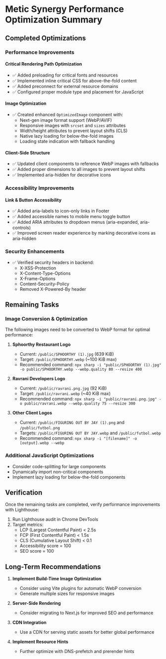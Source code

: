 # Metic Synergy Performance Optimization Summary

## Completed Optimizations

### Performance Improvements

#### Critical Rendering Path Optimization
- ✅ Added preloading for critical fonts and resources
- ✅ Implemented inline critical CSS for above-the-fold content 
- ✅ Added preconnect for external resource domains
- ✅ Configured proper module type and placement for JavaScript

#### Image Optimization
- ✅ Created enhanced `OptimizedImage` component with:
  - Next-gen image format support (WebP/AVIF)
  - Responsive images with `srcset` and `sizes` attributes
  - Width/height attributes to prevent layout shifts (CLS)
  - Native lazy loading for below-the-fold images
  - Loading state indication with fallback handling

#### Client-Side Structure
- ✅ Updated client components to reference WebP images with fallbacks
- ✅ Added proper dimensions to all images to prevent layout shifts
- ✅ Implemented aria-hidden for decorative icons

### Accessibility Improvements

#### Link & Button Accessibility
- ✅ Added aria-labels to icon-only links in Footer
- ✅ Added accessible names to mobile menu toggle button
- ✅ Added ARIA attributes to dropdown menus (aria-expanded, aria-controls)
- ✅ Improved screen reader experience by marking decorative icons as aria-hidden

### Security Enhancements
- ✅ Verified security headers in backend:
  - X-XSS-Protection
  - X-Content-Type-Options
  - X-Frame-Options
  - Content-Security-Policy
  - Removed X-Powered-By header

## Remaining Tasks

### Image Conversion & Optimization
The following images need to be converted to WebP format for optimal performance:

1. **Sphoorthy Restaurant Logo**
   - Current: `/public/SPHOORTHY (1).jpg` (639 KiB)
   - Target: `/public/SPHOORTHY.webp` (~100 KiB max)
   - Recommended command: `npx sharp -i "public/SPHOORTHY (1).jpg" -o public/SPHOORTHY.webp --webp.quality 80 --resize 400`

2. **Ravrani Developers Logo**
   - Current: `/public/ravrani.png.jpg` (92 KiB)
   - Target: `/public/ravrani.webp` (~40 KiB max)
   - Recommended command: `npx sharp -i "public/ravrani.png.jpg" -o public/ravrani.webp --webp.quality 75 --resize 300`

3. **Other Client Logos**
   - Current: `/public/FIGURING OUT BY JAY (1).png` and `/public/futbol.png`
   - Targets: `/public/FIGURING OUT BY JAY.webp` and `/public/futbol.webp`
   - Recommended command: `npx sharp -i "[filename]" -o [output].webp --webp`

### Additional JavaScript Optimizations
- Consider code-splitting for large components
- Dynamically import non-critical components
- Implement lazy loading for below-the-fold components

## Verification

Once the remaining tasks are completed, verify performance improvements with Lighthouse:

1. Run Lighthouse audit in Chrome DevTools
2. Target metrics:
   - LCP (Largest Contentful Paint) < 2.5s
   - FCP (First Contentful Paint) < 1.5s
   - CLS (Cumulative Layout Shift) < 0.1
   - Accessibility score = 100
   - SEO score = 100

## Long-Term Recommendations

1. **Implement Build-Time Image Optimization**
   - Consider using Vite plugins for automatic WebP conversion
   - Generate multiple sizes for responsive images
   
2. **Server-Side Rendering**
   - Consider migrating to Next.js for improved SEO and performance
   
3. **CDN Integration**
   - Use a CDN for serving static assets for better global performance

4. **Implement Resource Hints**
   - Further optimize with DNS-prefetch and prerender hints